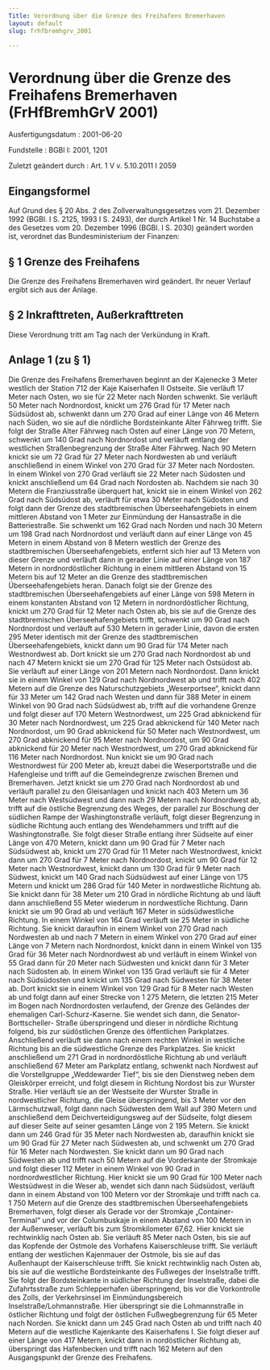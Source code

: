 ```yaml
---
Title: Verordnung über die Grenze des Freihafens Bremerhaven
layout: default
slug: frhfbremhgrv_2001

---
```


# Verordnung über die Grenze des Freihafens Bremerhaven (FrHfBremhGrV 2001)

Ausfertigungsdatum
:   2001-06-20

Fundstelle
:   BGBl I: 2001, 1201

Zuletzt geändert durch
:   Art. 1 V v. 5.10.2011 I 2059


## Eingangsformel

Auf Grund des § 20 Abs. 2 des Zollverwaltungsgesetzes vom 21. Dezember
1992 (BGBl. I S. 2125, 1993 I S. 2493), der durch Artikel 1 Nr. 14
Buchstabe a des Gesetzes vom 20. Dezember 1996 (BGBl. I S. 2030)
geändert worden ist, verordnet das Bundesministerium der Finanzen:


## § 1 Grenze des Freihafens

Die Grenze des Freihafens Bremerhaven wird geändert. Ihr neuer Verlauf
ergibt sich aus der Anlage.


## § 2 Inkrafttreten, Außerkrafttreten

Diese Verordnung tritt am Tag nach der Verkündung in Kraft.


## Anlage 1 (zu § 1)

Die Grenze des Freihafens Bremerhaven beginnt an der Kajenecke 3 Meter
westlich der Station 712 der Kaje Kaiserhafen II Ostseite. Sie
verläuft 17 Meter nach Osten, wo sie für 22 Meter nach Norden
schwenkt. Sie verläuft 50 Meter nach Nordnordost, knickt um 276 Grad
für 17 Meter nach Südsüdost ab, schwenkt dann um 270 Grad auf einer
Länge von 46 Metern nach Süden, wo sie auf die nördliche
Bordsteinkante Alter Fährweg trifft. Sie folgt der Straße Alter
Fährweg nach Osten auf einer Länge von 70 Metern, schwenkt um 140 Grad
nach Nordnordost und verläuft entlang der westlichen Straßenbegrenzung
der Straße Alter Fährweg. Nach 90 Metern knickt sie um 72 Grad für 27
Meter nach Nordwesten ab und verläuft anschließend in einem Winkel von
270 Grad für 37 Meter nach Nordosten. In einem Winkel von 270 Grad
verläuft sie 22 Meter nach Südosten und knickt anschließend um 64 Grad
nach Nordosten ab. Nachdem sie nach 30 Metern die Franziusstraße
überquert hat, knickt sie in einem Winkel von 262 Grad nach Südsüdost
ab, verläuft für etwa 30 Meter nach Südosten und folgt dann der Grenze
des stadtbremischen Überseehafengebiets in einem mittleren Abstand von
1 Meter zur Einmündung der Hansastraße in die Batteriestraße. Sie
schwenkt um 162 Grad nach Norden und nach 30 Metern um 198 Grad nach
Nordnordost und verläuft dann auf einer Länge von 45 Metern in einem
Abstand von 8 Metern westlich der Grenze des stadtbremischen
Überseehafengebiets, entfernt sich hier auf 13 Metern von dieser
Grenze und verläuft dann in gerader Linie auf einer Länge von 187
Metern in nordnordöstlicher Richtung in einem mittleren Abstand von 15
Metern bis auf 12 Meter an die Grenze des stadtbremischen
Überseehafengebiets heran. Danach folgt sie der Grenze des
stadtbremischen Überseehafengebiets auf einer Länge von 598 Metern in
einem konstanten Abstand von 12 Metern in nordnordöstlicher Richtung,
knickt um 270 Grad für 12 Meter nach Osten ab, bis sie auf die Grenze
des stadtbremischen Überseehafengebiets trifft, schwenkt um 90 Grad
nach Nordnordost und verläuft auf 530 Metern in gerader Linie, davon
die ersten 295 Meter identisch mit der Grenze des stadtbremischen
Überseehafengebiets, knickt dann um 90 Grad für 174 Meter nach
Westnordwest ab. Dort knickt sie um 270 Grad nach Nordnordost ab und
nach 47 Metern knickt sie um 270 Grad für 125 Meter nach Ostsüdost ab.
Sie verläuft auf einer Länge von 201 Metern nach Nordnordost. Dann
knickt sie in einem Winkel von 129 Grad nach Nordnordwest ab und
trifft nach 402 Metern auf die Grenze des Naturschutzgebiets
„Weserportsee“, knickt dann für 33 Meter um 142 Grad nach Westen und
dann für 388 Meter in einem Winkel von 90 Grad nach Südsüdwest ab,
trifft auf die vorhandene Grenze und folgt dieser auf 170 Metern
Westnordwest, um 225 Grad abknickend für 30 Meter nach Nordnordwest,
um 225 Grad abknickend für 140 Meter nach Nordnordost, um 90 Grad
abknickend für 50 Meter nach Westnordwest, um 270 Grad abknickend für
95 Meter nach Nordnordost, um 90 Grad abknickend für 20 Meter nach
Westnordwest, um 270 Grad abknickend für 116 Meter nach Nordnordost.
Nun knickt sie um 90 Grad nach Westnordwest für 200 Meter ab, kreuzt
dabei die Weserportstraße und die Hafengleise und trifft auf die
Gemeindegrenze zwischen Bremen und Bremerhaven. Jetzt knickt sie um
270 Grad nach Nordnordost ab und verläuft parallel zu den Gleisanlagen
und knickt nach 403 Metern um 36 Meter nach Westsüdwest und dann nach
29 Metern nach Nordnordwest ab, trifft auf die östliche Begrenzung des
Weges, der parallel zur Böschung der südlichen Rampe der
Washingtonstraße verläuft, folgt dieser Begrenzung in südliche
Richtung auch entlang des Wendehammers und trifft auf die
Washingtonstraße. Sie folgt dieser Straße entlang ihrer Südseite auf
einer Länge von 470 Metern, knickt dann um 90 Grad für 7 Meter nach
Südsüdwest ab, knickt um 270 Grad für 11 Meter nach Westnordwest,
knickt dann um 270 Grad für 7 Meter nach Nordnordost, knickt um 90
Grad für 12 Meter nach Westnordwest, knickt dann um 130 Grad für 9
Meter nach Südwest, knickt um 140 Grad nach Südsüdwest auf einer Länge
von 175 Metern und knickt um 286 Grad für 140 Meter in nordwestliche
Richtung ab. Sie knickt dann für 38 Meter um 210 Grad in nördliche
Richtung ab und läuft dann anschließend 55 Meter wiederum in
nordwestliche Richtung. Dann knickt sie um 90 Grad ab und verläuft 167
Meter in südsüdwestliche Richtung. In einem Winkel von 164 Grad
verläuft sie 25 Meter in südliche Richtung. Sie knickt daraufhin in
einem Winkel von 270 Grad nach Nordwesten ab und nach 7 Metern in
einem Winkel von 270 Grad auf einer Länge von 7 Metern nach
Nordnordost, knickt dann in einem Winkel von 135 Grad für 36 Meter
nach Nordnordwest ab und verläuft in einem Winkel von 55 Grad dann für
20 Meter nach Südwesten und knickt dann für 3 Meter nach Südosten ab.
In einem Winkel von 135 Grad verläuft sie für 4 Meter nach Südsüdosten
und knickt um 135 Grad nach Südwesten für 38 Meter ab. Dort knickt sie
in einem Winkel von 129 Grad für 8 Meter nach Westen ab und folgt dann
auf einer Strecke von 1 275 Metern, die letzten 215 Meter im Bogen
nach Nordnordosten verlaufend, der Grenze des Geländes der ehemaligen
Carl-Schurz-Kaserne. Sie wendet sich dann, die Senator-Borttscheller-
Straße überspringend und dieser in nördliche Richtung folgend, bis zur
südöstlichen Grenze des öffentlichen Parkplatzes. Anschließend
verläuft sie dann nach einem rechten Winkel in westliche Richtung bis
an die südwestliche Grenze des Parkplatzes. Sie knickt anschließend um
271 Grad in nordnordöstliche Richtung ab und verläuft anschließend 67
Meter am Parkplatz entlang, schwenkt nach Nordwest auf die
Vorstellgruppe „Weddewarder Tief“, bis sie den Dienstweg neben dem
Gleiskörper erreicht, und folgt diesem in Richtung Nordost bis zur
Wurster Straße. Hier verläuft sie an der Westseite der Wurster Straße
in nordwestlicher Richtung, die Gleise überspringend, bis 3 Meter vor
den Lärmschutzwall, folgt dann nach Südwesten dem Wall auf 390 Metern
und anschließend dem Deichverteidigungsweg auf der Südseite, folgt
diesem auf dieser Seite auf seiner gesamten Länge von 2 195 Metern.
Sie knickt dann um 246 Grad für 35 Meter nach Nordwesten ab, daraufhin
knickt sie um 90 Grad für 27 Meter nach Südwesten ab, und schwenkt um
270 Grad für 16 Meter nach Nordwesten. Sie knickt dann um 90 Grad nach
Südwesten ab und trifft nach 50 Metern auf die Vorderkante der
Stromkaje und folgt dieser 112 Meter in einem Winkel von 90 Grad in
nordnordwestlicher Richtung. Hier knickt sie um 90 Grad für 100 Meter
nach Westsüdwest in die Weser ab, wendet sich dann nach Südsüdost,
verläuft dann in einem Abstand von 100 Metern vor der Stromkaje und
trifft nach ca. 1 750 Metern auf die Grenze des stadtbremischen
Überseehafengebiets Bremerhaven, folgt dieser als Gerade vor der
Stromkaje „Container-Terminal“ und vor der Columbuskaje in einem
Abstand von 100 Metern in der Außenweser, verläuft bis zum
Stromkilometer 67,62. Hier knickt sie rechtwinklig nach Osten ab. Sie
verläuft 85 Meter nach Osten, bis sie auf das Kopfende der Ostmole des
Vorhafens Kaiserschleuse trifft. Sie verläuft entlang der westlichen
Kajenmauer der Ostmole, bis sie auf das Außenhaupt der Kaiserschleuse
trifft. Sie knickt rechtwinklig nach Osten ab, bis sie auf die
westliche Bordsteinkante des Fußweges der Inselstraße trifft. Sie
folgt der Bordsteinkante in südlicher Richtung der Inselstraße, dabei
die Zufahrtsstraße zum Schlepperhafen überspringend, bis vor die
Vorkontrolle des Zolls, der Verkehrsinsel im Einmündungsbereich
Inselstraße/Lohmannstraße. Hier überspringt sie die Lohmannstraße in
östlicher Richtung und folgt der östlichen Fußwegbegrenzung für 65
Meter nach Norden. Sie knickt dann um 245 Grad nach Osten ab und
trifft nach 40 Metern auf die westliche Kajenkante des Kaiserhafens I.
Sie folgt dieser auf einer Länge von 417 Metern, knickt dann in
nordöstlicher Richtung ab, überspringt das Hafenbecken und trifft nach
162 Metern auf den Ausgangspunkt der Grenze des Freihafens.

